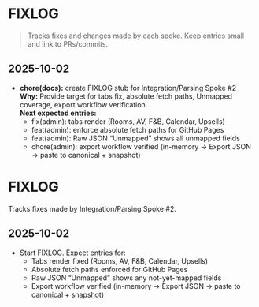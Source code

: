 # FIXLOG

> Tracks fixes and changes made by each spoke. Keep entries small and link to PRs/commits.

## 2025-10-02
- **chore(docs):** create FIXLOG stub for Integration/Parsing Spoke #2  
  **Why:** Provide target for tabs fix, absolute fetch paths, Unmapped coverage, export workflow verification.  
  **Next expected entries:**  
  - fix(admin): tabs render (Rooms, AV, F&B, Calendar, Upsells)  
  - feat(admin): enforce absolute fetch paths for GitHub Pages  
  - feat(admin): Raw JSON “Unmapped” shows all unmapped fields  
  - chore(admin): export workflow verified (in-memory → Export JSON → paste to canonical + snapshot)
# FIXLOG

Tracks fixes made by Integration/Parsing Spoke #2.

## 2025-10-02
- Start FIXLOG. Expect entries for:
  - Tabs render fixed (Rooms, AV, F&B, Calendar, Upsells)
  - Absolute fetch paths enforced for GitHub Pages
  - Raw JSON “Unmapped” shows any not-yet-mapped fields
  - Export workflow verified (in-memory → Export JSON → paste to canonical + snapshot)
